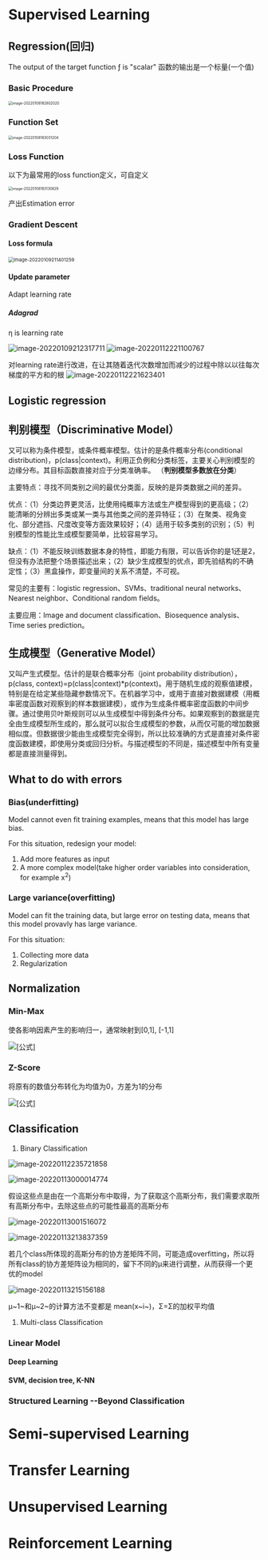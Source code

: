 # Supervised Learning

## Regression(回归)

The output of the target function ƒ is "scalar"
函数的输出是一个标量(一个值)

### Basic Procedure

<img src="Source/image-20220108182802020.png" alt="image-20220108182802020" style="zoom:50%;" />

### Function Set

<img src="Source/image-20220108183031204.png" alt="image-20220108183031204" style="zoom:50%;" />

### Loss Function

以下为最常用的loss function定义，可自定义

<img src="Source/image-20220108183130629.png" alt="image-20220108183130629" style="zoom:50%;" />

产出Estimation error

### Gradient Descent

#### Loss formula

<img src="Source/image-20220109211401259.png" alt="image-20220109211401259" style="zoom:67%;" />

#### Update parameter

Adapt learning rate

##### Adagrad

η is learning rate

![image-20220109212317711](Source/image-20220109212317711.png)
![image-20220112221100767](Source/image-20220112221100767.png)

对learning rate进行改进，在让其随着迭代次数增加而减少的过程中除以以往每次梯度的平方和的根
![image-20220112221623401](Source/image-20220112221623401.png)

## Logistic regression



## **判别模型（Discriminative Model）**

又可以称为条件模型，或条件概率模型。估计的是条件概率分布(conditional distribution)，p(class|context)。利用正负例和分类标签，主要关心判别模型的边缘分布。其目标函数直接对应于分类准确率。 （**判别模型多数放在分类**）

   主要特点：寻找不同类别之间的最优分类面，反映的是异类数据之间的差异。

   优点：（1）分类边界更灵活，比使用纯概率方法或生产模型得到的更高级；（2）能清晰的分辨出多类或某一类与其他类之间的差异特征；（3）在聚类、视角变化、部分遮挡、尺度改变等方面效果较好；（4）适用于较多类别的识别；（5）判别模型的性能比生成模型要简单，比较容易学习。

   缺点：（1）不能反映训练数据本身的特性，即能力有限，可以告诉你的是1还是2，但没有办法把整个场景描述出来；（2）缺少生成模型的优点，即先验结构的不确定性；（3）黑盒操作，即变量间的关系不清楚，不可视。

   常见的主要有：logistic regression、SVMs、traditional neural networks、Nearest neighbor、Conditional random fields。

   主要应用：Image and document classification、Biosequence analysis、Time series prediction。

##   **生成模型（Generative Model）**

又叫产生式模型。估计的是联合概率分布（joint probability distribution），p(class, context)=p(class|context)*p(context)。用于随机生成的观察值建模，特别是在给定某些隐藏参数情况下。在机器学习中，或用于直接对数据建模（用概率密度函数对观察到的样本数据建模），或作为生成条件概率密度函数的中间步骤。通过使用贝叶斯规则可以从生成模型中得到条件分布。如果观察到的数据是完全由生成模型所生成的，那么就可以拟合生成模型的参数，从而仅可能的增加数据相似度。但数据很少能由生成模型完全得到，所以比较准确的方式是直接对条件密度函数建模，即使用分类或回归分析。与描述模型的不同是，描述模型中所有变量都是直接测量得到。

## What to do with errors

### Bias(underfitting)

Model cannot even fit training examples, means that this model has large bias.

For this situation, redesign your model:

1. Add more features as input
2. A more complex model(take higher order variables into consideration, for example x<sup>2</sup>)

### Large variance(overfitting)

Model can fit the training data, but large error on testing data, means that this model provavly has large variance.

For this situation:

1. Collecting more data
2. Regularization

## Normalization

### Min-Max

使各影响因素产生的影响归一，通常映射到\[0,1], [-1,1]

![[公式]](Source/frac{x-x_{min}}{x_{max}-x_{min}}.svg+xml)

### Z-Score

将原有的数值分布转化为均值为0，方差为1的分布

![[公式]](Source/sigma+}.svg+xml)

## Classification

1) Binary Classification

![image-20220112235721858](Source/image-20220112235721858.png)

![image-20220113000014774](Source/image-20220113000014774.png)

假设这些点是由在一个高斯分布中取得，为了获取这个高斯分布，我们需要求取所有高斯分布中，去除这些点的可能性最高的高斯分布

![image-20220113001516072](Source/image-20220113001516072.png)

![image-20220113213837359](Source/image-20220113213837359.png)

若几个class所体现的高斯分布的协方差矩阵不同，可能造成overfitting，所以将所有class的协方差矩阵设为相同的，留下不同的μ来进行调整，从而获得一个更优的model

![image-20220113215156188](Source/image-20220113215156188.png)

μ~1~和μ~2~的计算方法不变都是 mean(x~i~)，Σ=Σ的加权平均值

1) Multi-class Classification

### Linear Model

#### Deep Learning

#### SVM, decision tree, K-NN

### Structured Learning --Beyond Classification

# Semi-supervised Learning

# Transfer Learning

# Unsupervised Learning

# Reinforcement Learning